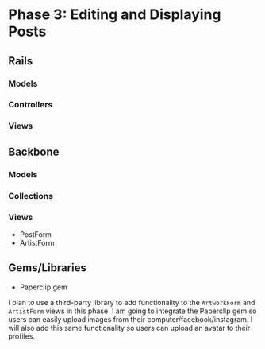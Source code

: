 # Phase 3: Editing and Displaying Posts

## Rails
### Models

### Controllers

### Views

## Backbone
### Models

### Collections

### Views
* PostForm
* ArtistForm

## Gems/Libraries
* Paperclip gem




I plan to use a third-party library to add functionality to the `ArtworkForm` and
`ArtistForm` views in this phase. I am going to integrate the Paperclip gem so users
can easily upload images from their computer/facebook/instagram. I will also
add this same functionality so users can upload an avatar to their profiles.
